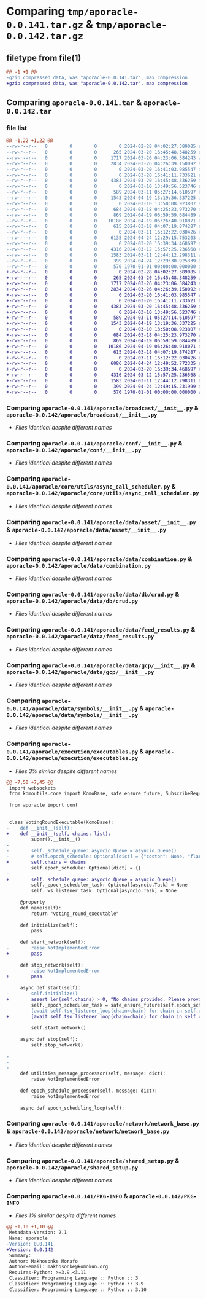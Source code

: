 # Comparing `tmp/aporacle-0.0.141.tar.gz` & `tmp/aporacle-0.0.142.tar.gz`

## filetype from file(1)

```diff
@@ -1 +1 @@
-gzip compressed data, was "aporacle-0.0.141.tar", max compression
+gzip compressed data, was "aporacle-0.0.142.tar", max compression
```

## Comparing `aporacle-0.0.141.tar` & `aporacle-0.0.142.tar`

### file list

```diff
@@ -1,22 +1,22 @@
--rw-r--r--   0        0        0        0 2024-02-28 04:02:27.389085 aporacle-0.0.141/README.md
--rw-r--r--   0        0        0      265 2024-03-20 16:45:48.348259 aporacle-0.0.141/aporacle/__init__.py
--rw-r--r--   0        0        0     1717 2024-03-26 04:23:06.584243 aporacle-0.0.141/aporacle/broadcast/__init__.py
--rw-r--r--   0        0        0     2834 2024-03-26 04:26:39.150092 aporacle-0.0.141/aporacle/conf/__init__.py
--rw-r--r--   0        0        0        0 2024-03-20 16:41:03.985547 aporacle-0.0.141/aporacle/core/__init__.py
--rw-r--r--   0        0        0        0 2024-03-20 16:41:11.733621 aporacle-0.0.141/aporacle/core/utils/__init__.py
--rw-r--r--   0        0        0     4383 2024-03-20 16:45:48.336259 aporacle-0.0.141/aporacle/core/utils/async_call_scheduler.py
--rw-r--r--   0        0        0        0 2024-03-10 13:49:56.523746 aporacle-0.0.141/aporacle/data/__init__.py
--rw-r--r--   0        0        0      589 2024-03-11 05:27:14.610597 aporacle-0.0.141/aporacle/data/asset/__init__.py
--rw-r--r--   0        0        0     1543 2024-04-19 13:19:36.337225 aporacle-0.0.141/aporacle/data/combination.py
--rw-r--r--   0        0        0        0 2024-03-10 13:50:08.923807 aporacle-0.0.141/aporacle/data/db/__init__.py
--rw-r--r--   0        0        0      684 2024-03-18 04:25:23.973270 aporacle-0.0.141/aporacle/data/db/crud.py
--rw-r--r--   0        0        0      869 2024-04-19 06:59:59.684489 aporacle-0.0.141/aporacle/data/feed_results.py
--rw-r--r--   0        0        0    10186 2024-04-19 06:26:40.918071 aporacle-0.0.141/aporacle/data/gcp/__init__.py
--rw-r--r--   0        0        0      615 2024-03-18 04:07:19.874287 aporacle-0.0.141/aporacle/data/symbols/__init__.py
--rw-r--r--   0        0        0        0 2024-03-11 16:12:22.030426 aporacle-0.0.141/aporacle/execution/__init__.py
--rw-r--r--   0        0        0     6135 2024-04-24 12:29:15.753203 aporacle-0.0.141/aporacle/execution/executables.py
--rw-r--r--   0        0        0        0 2024-03-20 16:39:34.468697 aporacle-0.0.141/aporacle/network/__init__.py
--rw-r--r--   0        0        0     4316 2024-03-12 15:57:25.236568 aporacle-0.0.141/aporacle/network/network_base.py
--rw-r--r--   0        0        0     1583 2024-03-11 12:44:12.298311 aporacle-0.0.141/aporacle/shared_setup.py
--rw-r--r--   0        0        0      399 2024-04-24 12:29:30.925339 aporacle-0.0.141/pyproject.toml
--rw-r--r--   0        0        0      570 1970-01-01 00:00:00.000000 aporacle-0.0.141/PKG-INFO
+-rw-r--r--   0        0        0        0 2024-02-28 04:02:27.389085 aporacle-0.0.142/README.md
+-rw-r--r--   0        0        0      265 2024-03-20 16:45:48.348259 aporacle-0.0.142/aporacle/__init__.py
+-rw-r--r--   0        0        0     1717 2024-03-26 04:23:06.584243 aporacle-0.0.142/aporacle/broadcast/__init__.py
+-rw-r--r--   0        0        0     2834 2024-03-26 04:26:39.150092 aporacle-0.0.142/aporacle/conf/__init__.py
+-rw-r--r--   0        0        0        0 2024-03-20 16:41:03.985547 aporacle-0.0.142/aporacle/core/__init__.py
+-rw-r--r--   0        0        0        0 2024-03-20 16:41:11.733621 aporacle-0.0.142/aporacle/core/utils/__init__.py
+-rw-r--r--   0        0        0     4383 2024-03-20 16:45:48.336259 aporacle-0.0.142/aporacle/core/utils/async_call_scheduler.py
+-rw-r--r--   0        0        0        0 2024-03-10 13:49:56.523746 aporacle-0.0.142/aporacle/data/__init__.py
+-rw-r--r--   0        0        0      589 2024-03-11 05:27:14.610597 aporacle-0.0.142/aporacle/data/asset/__init__.py
+-rw-r--r--   0        0        0     1543 2024-04-19 13:19:36.337225 aporacle-0.0.142/aporacle/data/combination.py
+-rw-r--r--   0        0        0        0 2024-03-10 13:50:08.923807 aporacle-0.0.142/aporacle/data/db/__init__.py
+-rw-r--r--   0        0        0      684 2024-03-18 04:25:23.973270 aporacle-0.0.142/aporacle/data/db/crud.py
+-rw-r--r--   0        0        0      869 2024-04-19 06:59:59.684489 aporacle-0.0.142/aporacle/data/feed_results.py
+-rw-r--r--   0        0        0    10186 2024-04-19 06:26:40.918071 aporacle-0.0.142/aporacle/data/gcp/__init__.py
+-rw-r--r--   0        0        0      615 2024-03-18 04:07:19.874287 aporacle-0.0.142/aporacle/data/symbols/__init__.py
+-rw-r--r--   0        0        0        0 2024-03-11 16:12:22.030426 aporacle-0.0.142/aporacle/execution/__init__.py
+-rw-r--r--   0        0        0     6086 2024-04-24 12:49:52.772335 aporacle-0.0.142/aporacle/execution/executables.py
+-rw-r--r--   0        0        0        0 2024-03-20 16:39:34.468697 aporacle-0.0.142/aporacle/network/__init__.py
+-rw-r--r--   0        0        0     4316 2024-03-12 15:57:25.236568 aporacle-0.0.142/aporacle/network/network_base.py
+-rw-r--r--   0        0        0     1583 2024-03-11 12:44:12.298311 aporacle-0.0.142/aporacle/shared_setup.py
+-rw-r--r--   0        0        0      399 2024-04-24 12:49:15.231999 aporacle-0.0.142/pyproject.toml
+-rw-r--r--   0        0        0      570 1970-01-01 00:00:00.000000 aporacle-0.0.142/PKG-INFO
```

### Comparing `aporacle-0.0.141/aporacle/broadcast/__init__.py` & `aporacle-0.0.142/aporacle/broadcast/__init__.py`

 * *Files identical despite different names*

### Comparing `aporacle-0.0.141/aporacle/conf/__init__.py` & `aporacle-0.0.142/aporacle/conf/__init__.py`

 * *Files identical despite different names*

### Comparing `aporacle-0.0.141/aporacle/core/utils/async_call_scheduler.py` & `aporacle-0.0.142/aporacle/core/utils/async_call_scheduler.py`

 * *Files identical despite different names*

### Comparing `aporacle-0.0.141/aporacle/data/asset/__init__.py` & `aporacle-0.0.142/aporacle/data/asset/__init__.py`

 * *Files identical despite different names*

### Comparing `aporacle-0.0.141/aporacle/data/combination.py` & `aporacle-0.0.142/aporacle/data/combination.py`

 * *Files identical despite different names*

### Comparing `aporacle-0.0.141/aporacle/data/db/crud.py` & `aporacle-0.0.142/aporacle/data/db/crud.py`

 * *Files identical despite different names*

### Comparing `aporacle-0.0.141/aporacle/data/feed_results.py` & `aporacle-0.0.142/aporacle/data/feed_results.py`

 * *Files identical despite different names*

### Comparing `aporacle-0.0.141/aporacle/data/gcp/__init__.py` & `aporacle-0.0.142/aporacle/data/gcp/__init__.py`

 * *Files identical despite different names*

### Comparing `aporacle-0.0.141/aporacle/data/symbols/__init__.py` & `aporacle-0.0.142/aporacle/data/symbols/__init__.py`

 * *Files identical despite different names*

### Comparing `aporacle-0.0.141/aporacle/execution/executables.py` & `aporacle-0.0.142/aporacle/execution/executables.py`

 * *Files 3% similar despite different names*

```diff
@@ -7,50 +7,45 @@
 import websockets
 from komoutils.core import KomoBase, safe_ensure_future, SubscribeRequest
 
 from aporacle import conf
 
 
 class VotingRoundExecutable(KomoBase):
-    def __init__(self):
+    def __init__(self, chains: list):
         super().__init__()
-
-        self._schedule_queue: asyncio.Queue = asyncio.Queue()
-        # self.epoch_schedule: Optional[dict] = {"coston": None, "flare": None, "songbird": None}
+        self.chains = chains
         self.epoch_schedule: Optional[dict] = {}
-
+        self._schedule_queue: asyncio.Queue = asyncio.Queue()
         self._epoch_scheduler_task: Optional[asyncio.Task] = None
         self._ws_listener_task: Optional[asyncio.Task] = None
 
     @property
     def name(self):
         return "voting_round_executable"
 
     def initialize(self):
         pass
 
     def start_network(self):
-        raise NotImplementedError
+        pass
 
     def stop_network(self):
-        raise NotImplementedError
+        pass
 
     async def start(self):
-        self.initialize()
+        assert len(self.chains) > 0, "No chains provided. Please provide at least one chain."
         self._epoch_scheduler_task = safe_ensure_future(self.epoch_scheduling_loop())
-        [await self.tso_listener_loop(chain=chain) for chain in self.epoch_schedule.keys()]
+        [await self.tso_listener_loop(chain=chain) for chain in self.chains]
 
         self.start_network()
 
     async def stop(self):
         self.stop_network()
 
-
-
-
     def utilities_message_processor(self, message: dict):
         raise NotImplementedError
 
     def epoch_schedule_processor(self, message: dict):
         raise NotImplementedError
 
     async def epoch_scheduling_loop(self):
```

### Comparing `aporacle-0.0.141/aporacle/network/network_base.py` & `aporacle-0.0.142/aporacle/network/network_base.py`

 * *Files identical despite different names*

### Comparing `aporacle-0.0.141/aporacle/shared_setup.py` & `aporacle-0.0.142/aporacle/shared_setup.py`

 * *Files identical despite different names*

### Comparing `aporacle-0.0.141/PKG-INFO` & `aporacle-0.0.142/PKG-INFO`

 * *Files 1% similar despite different names*

```diff
@@ -1,10 +1,10 @@
 Metadata-Version: 2.1
 Name: aporacle
-Version: 0.0.141
+Version: 0.0.142
 Summary: 
 Author: Makhosonke Morafo
 Author-email: makhosonke@komokun.org
 Requires-Python: >=3.9,<3.11
 Classifier: Programming Language :: Python :: 3
 Classifier: Programming Language :: Python :: 3.9
 Classifier: Programming Language :: Python :: 3.10
```

